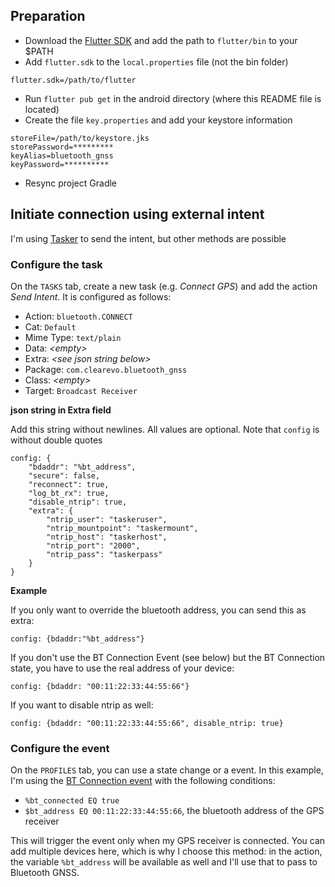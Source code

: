 Preparation
-----------

* Download the [Flutter SDK](https://flutter.dev/docs/get-started/install) and add the path to `flutter/bin` to your $PATH
* Add `flutter.sdk` to the `local.properties` file (not the bin folder)
 ```
 flutter.sdk=/path/to/flutter
 ```
* Run `flutter pub get` in the android directory (where this README file is located)
* Create the file `key.properties` and add your keystore information
```
storeFile=/path/to/keystore.jks
storePassword=*********
keyAlias=bluetooth_gnss
keyPassword=**********
``` 
* Resync project Gradle

Initiate connection using external intent
-----------------------------------------
I'm using [Tasker](https://play.google.com/store/apps/details?id=net.dinglisch.android.taskerm) to send the intent, but other methods are possible

### Configure the task
On the `TASKS` tab, create a new task (e.g. _Connect GPS_) and add the action _Send Intent_. It is configured as follows:
* Action: `bluetooth.CONNECT`
* Cat: `Default`
* Mime Type: `text/plain`
* Data: _&lt;empty&gt;_
* Extra: _&lt;see json string below&gt;_
* Package: `com.clearevo.bluetooth_gnss`
* Class: _&lt;empty&gt;_
* Target: `Broadcast Receiver`

**json string in Extra field**

Add this string without newlines. All values are optional. Note that `config` is without double quotes

```
config: {
    "bdaddr": "%bt_address",
    "secure": false,
    "reconnect": true,
    "log_bt_rx": true,
    "disable_ntrip": true,
    "extra": {
        "ntrip_user": "taskeruser",
        "ntrip_mountpoint": "taskermount",
        "ntrip_host": "taskerhost",
        "ntrip_port": "2000",
        "ntrip_pass": "taskerpass"
    }
}
```

**Example**

If you only want to override the bluetooth address, you can send this as extra:

```
config: {bdaddr:"%bt_address"}
```

If you don't use the BT Connection Event (see below) but the BT Connection state, you have to use the real address of your device:

```
config: {bdaddr: "00:11:22:33:44:55:66"}
```

If you want to disable ntrip as well:

```
config: {bdaddr: "00:11:22:33:44:55:66", disable_ntrip: true}
```

### Configure the event
On the `PROFILES` tab, you can use a state change or a event. In this example, I'm using the [BT Connection event](https://tasker.joaoapps.com/userguide/en/help/eh_bt_connect_disconnect.html) with the following conditions:

* `%bt_connected EQ true`
* `$bt_address EQ 00:11:22:33:44:55:66`, the bluetooth address of the GPS receiver

This will trigger the event only when my GPS receiver is connected. You can add multiple devices here, which is why I choose this method: in the action, the variable `%bt_address` will be available as well and I'll use that to pass to Bluetooth GNSS.
